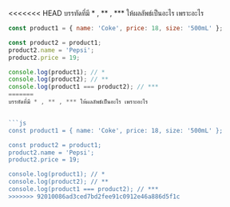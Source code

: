 <<<<<<< HEAD
บรรทัดที่มี * , ** , *** ให้ผลลัพธ์เป็นอะไร เพราะอะไร


```js
const product1 = { name: 'Coke', price: 18, size: '500mL' };

const product2 = product1;
product2.name = 'Pepsi';
product2.price = 19;

console.log(product1); // *
console.log(product2); // **
console.log(product1 === product2); // ***
=======
บรรทัดที่มี * , ** , *** ให้ผลลัพธ์เป็นอะไร เพราะอะไร


```js
const product1 = { name: 'Coke', price: 18, size: '500mL' };

const product2 = product1;
product2.name = 'Pepsi';
product2.price = 19;

console.log(product1); // *
console.log(product2); // **
console.log(product1 === product2); // ***
>>>>>>> 92010086ad3ced7bd2fee91c0912e46a886d5f1c
```